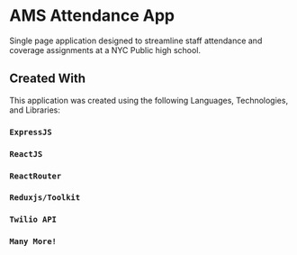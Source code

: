 # AMS Attendance App

Single page application designed to streamline staff attendance and coverage assignments at a NYC Public high school.

## Created With

This application was created using the following Languages, Technologies, and Libraries:

### `ExpressJS`

### `ReactJS`

### `ReactRouter`

### `Reduxjs/Toolkit`

### `Twilio API`

### `Many More!`